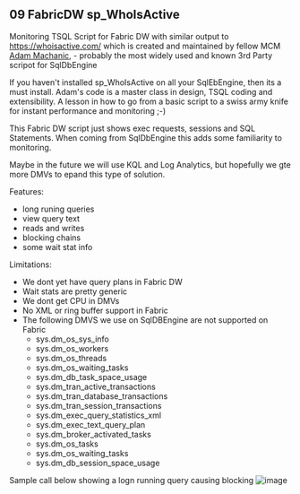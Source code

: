 ## 09 FabricDW sp_WhoIsActive
Monitoring TSQL Script for Fabric DW with similar output to https://whoisactive.com/ which is created and maintained by fellow MCM 
<a href="https://github.com/amachanic">Adam Machanic</a>, - probably the most widely used and known 3rd Party scripot for SqlDbEngine

If you haven't installed sp_WhoIsActive on all your SqlEbEngine, then its a must install. Adam's code is a master class in 
design, TSQL coding and extensibility. A lesson in how to go from a basic script to a swiss army knife for instant performance and monitoring ;-)

This Fabric DW script just shows exec requests, sessions and SQL Statements. When coming from SqlDbEngine this adds some familiarity to monitoring.

Maybe in the future we will use KQL and Log Analytics, but hopefully we gte more DMVs to epand this type of solution.

Features:
- long runing queries
- view query text
- reads and writes
- blocking chains
- some wait stat info

Limitations:
- We dont yet have query plans in Fabric DW
- Wait stats are pretty generic
- We dont get CPU in DMVs
- No XML or ring buffer support in Fabric
- The following DMVS we use on SqlDBEngine are not supported on Fabric
  - sys.dm_os_sys_info
  - sys.dm_os_workers
  - sys.dm_os_threads
  - sys.dm_os_waiting_tasks
  - sys.dm_db_task_space_usage
  - sys.dm_tran_active_transactions
  - sys.dm_tran_database_transactions
  - sys.dm_tran_session_transactions
  - sys.dm_exec_query_statistics_xml
  - sys.dm_exec_text_query_plan
  - sys.dm_broker_activated_tasks
  - sys.dm_os_tasks
  - sys.dm_os_waiting_tasks
  - sys.dm_db_session_space_usage



Sample call below showing a logn running query causing blocking
  ![image](https://github.com/ProdataSQL/Fabric/assets/19823837/fda392ae-1766-4617-95da-4ba71ecf292c)

